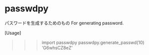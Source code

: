 # passwdpy
パスワードを生成するためのもの
For generating password.

[Usage]
>>> import passwdpy
>>> passwdpy.generate_passwd(10)
'G6whsCZ8eZ'

